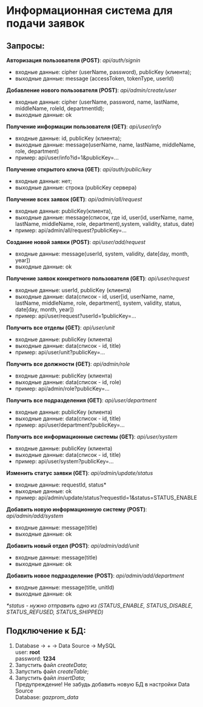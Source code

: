 # Информационная система для подачи заявок
Запросы:
-----------------------------------
**Авторизация пользователя (POST)**: _api/auth/signin_
* входные данные: cipher (userName, password), publicKey (клиента); 
* выходные данные: message (accessToken, tokenType, userId)

**Добавление нового пользователя (POST)**: _api/admin/create/user_
* входные данные: cipher (userName, password, name, lastName, middleName, roleId, departmentId); 
* выходные данные: ok

**Получение информации пользователя (GET)**: _api/user/info_
* входные данные: id, publicKey (клиента);
* выходные данные: message(userName, name, lastName, middleName, role, department)
* пример: api/user/info?id=1&publicKey=...

**Получение открытого ключа (GET)**: _api/auth/public/key_
* входные данные: нет;
* выходные данные: строка (publicKey сервера)

**Получение всех заявок (GET)**: _api/admin/all/request_
* входные данные: publicKey(клиента),
* выходные данные: message(список, где id, 
user(id, userName, name, lastName, middleName, role, department),system, validity, status, date)
* пример: api/admin/all/request?publicKey=...

**Создание новой заявки (POST)**: _api/user/add/request_
* входные данные: message(userId, system, validity, date[day, month, year])
* выходные данные: ok

**Получение заявок конкретного пользователя (GET)**: _api/user/request_
* входные данные: userId, publicKey (клиента)
* выходные данные: data(список - id, user[id, userName, name, lastName, middleName, role, department], 
system, validity, status, date[day, month, year])
* пример: api/user/request?userId=1publicKey=...

**Получить все отделы (GET)**: _api/user/unit_
* входные данные: publicKey (клиента)
* выходные данные: data(список - id, title)
* пример: api/user/unit?publicKey=...

**Получить все должности (GET)**: _api/admin/role_
* входные данные: publicKey (клиента)
* выходные данные: data(список - id, role)
* пример: api/admin/role?publicKey=...

**Получить все подразделения (GET)**: _api/user/department_
* входные данные: publicKey (клиента)
* выходные данные: data(список - id, title)
* пример: api/user/department?publicKey=...

**Получить все информационные системы (GET)**: _api/user/system_
* входные данные: publicKey (клиента)
* выходные данные: data(список - id, title)
* пример: api/user/system?publicKey=...

**Изменить статус заявки (GET)**: _api/admin/update/status_
* входные данные: requestId, status*
* выходные данные: ok
* пример: api/admin/update/status?requestId=1&status=STATUS_ENABLE

**Добавить новую информационную систему (POST)**: _api/admin/add/system_
* входные данные: message(title)
* выходные данные: ok

**Добавить новый отдел (POST)**: _api/admin/add/unit_
* входные данные: message(title)
* выходные данные: ok

**Добавить новое подразделение (POST)**: _api/admin/add/department_
* входные данные: message(title, unitId)
* выходные данные: ok

_*status - нужно отправить одно из (STATUS_ENABLE, STATUS_DISABLE, STATUS_REFUSED, STATUS_SHIPPED)_

Подключение к БД:
-----------------------------------
1. Database -> + -> Data Source -> MySQL\
user: **root**\
password: **1234**
2. Запустить файл _createData_;
3. Запустить файл _createTable_;
4. Запустить файл _insertData_;\
Предупреждение! Не забудь добавить новую БД в настройки Data Source\
Database: _gazprom_data_